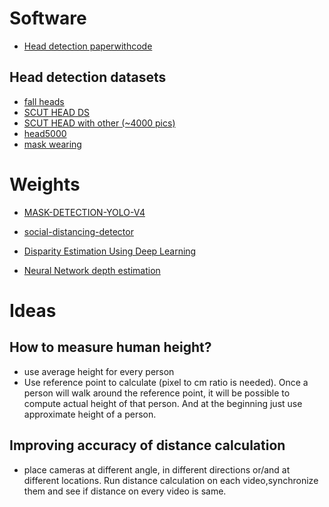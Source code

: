 # Software

- [Head detection paperwithcode](https://paperswithcode.com/task/head-detection)

## Head detection datasets

- [fall heads](https://universe.roboflow.com/yacine-yacine/fall-heads-hybrid2/browse?queryText=&pageSize=200&startingIndex=0&browseQuery=true)
- [SCUT HEAD DS](https://universe.roboflow.com/yacine-yacine/headdetection-1d0yb/browse?queryText=&pageSize=50&startingIndex=50&browseQuery=true)
- [SCUT HEAD with other (~4000 pics)](https://universe.roboflow.com/new-workspace-2lzyc/heads-js9du/browse?queryText=&pageSize=50&startingIndex=0&browseQuery=true)
- [head5000](https://universe.roboflow.com/duong3/head5000)
- [mask wearing](https://universe.roboflow.com/joseph-nelson/mask-wearing)
# Weights

- [MASK-DETECTION-YOLO-V4](https://drive.google.com/drive/folders/11WRJpMWlHW-46ogY0evk1Gk1GZUpknKx?usp=sharing)
- [social-distancing-detector](https://drive.google.com/drive/folders/1mwdjlg_mJs8x-rcP7L525YzDZpt3fF2o?usp=sharing)


- [Disparity Estimation Using Deep Learning](https://learnopencv.com/disparity-estimation-using-deep-learning/)
- [Neural Network depth estimation](https://www.youtube.com/watch?v=9ZjmY6EFr6E)


# Ideas

## How to measure human height?

- use average height for every person
- Use reference point to calculate (pixel to cm ratio is needed). Once a person will walk around the reference point, it will be possible to compute actual height of that person. And at the beginning just use approximate height of a person.

## Improving accuracy of distance calculation

- place cameras at different angle, in different directions or/and at different locations. Run distance calculation on each video,synchronize them and see if distance on every video is same.